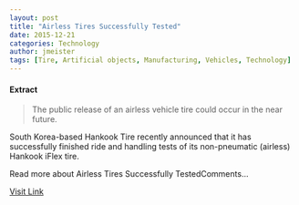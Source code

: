 ```yaml
---
layout: post
title: "Airless Tires Successfully Tested"
date: 2015-12-21
categories: Technology
author: jmeister
tags: [Tire, Artificial objects, Manufacturing, Vehicles, Technology]
---
```





#### Extract
>The public release of an airless vehicle tire could occur in the near future.

South Korea-based Hankook Tire recently announced that it has successfully finished ride and handling tests of its non-pneumatic (airless) Hankook iFlex tire.

Read more about Airless Tires Successfully TestedComments...



[Visit Link](http://www.pddnet.com/news/2015/07/airless-tires-successfully-tested)


